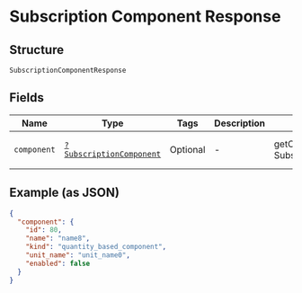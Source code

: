 
# Subscription Component Response

## Structure

`SubscriptionComponentResponse`

## Fields

| Name | Type | Tags | Description | Getter | Setter |
|  --- | --- | --- | --- | --- | --- |
| `component` | [`?SubscriptionComponent`](../../doc/models/subscription-component.md) | Optional | - | getComponent(): ?SubscriptionComponent | setComponent(?SubscriptionComponent component): void |

## Example (as JSON)

```json
{
  "component": {
    "id": 80,
    "name": "name8",
    "kind": "quantity_based_component",
    "unit_name": "unit_name0",
    "enabled": false
  }
}
```

